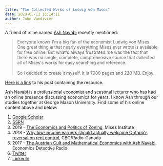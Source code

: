 ```yaml
---
title: "The Collected Works of Ludwig von Mises"
date: 2020-05-11 15:14:11
author: John Vandivier
---
```




<!-- wp:paragraph -->
<p>A friend of mine named <a href=\"https://ashnavabi.com/\">Ash Navabi</a> recently mentioned:</p>
<!-- /wp:paragraph -->

<!-- wp:quote -->
<blockquote class=\"wp-block-quote\"><p>Everyone knows I'm a big fan of the economist Ludwig von Mises. One great thing is that nearly everything Mises ever wrote is available for free online. But what's always frustrated me was the fact that there was no single, complete, comprehensive source that collected all of Mises's works for easy searching and reference.<br><br>So I decided to create it myself. It is 7900 pages and 220 MB. Enjoy.</p></blockquote>
<!-- /wp:quote -->

<!-- wp:paragraph -->
<p><a href=\"https://ashnavabi.com/2020/05/10/327/\">Here is a link</a> to his post containing the resource.</p>
<!-- /wp:paragraph -->

<!-- wp:paragraph -->
<p>Ash Navabi is a professional economist and seasonal lecturer who has had an online presence discussing economics for years. I know Ash through our studies together at George Mason University. Find some of his online content above and below:</p>
<!-- /wp:paragraph -->

<!-- wp:list {\"ordered\":true} -->
<ol><li><a href=\"https://scholar.google.com/citations?user=Rb9NheQAAAAJ&amp;hl=en&amp;oi=ao\">Google Scholar</a></li><li><a href=\"https://papers.ssrn.com/sol3/cf_dev/AbsByAuth.cfm?per_id=2708279\">SSRN</a></li><li>2019 - <a href=\"https://mises.org/wire/economics-and-politics-zoning\">The Economics and Politics of Zoning</a>, Mises Institute</li><li>2018 - <a href=\"https://www.cbc.ca/news/opinion/rent-control-opinion-1.4934398\">Why low-income earners should actually welcome Ontario's reversal on rent control</a>, CBC/Radio-Canada</li><li>2017 - <a href=\"https://www.youtube.com/watch?v=b_gEA9quO5Y\">The Austrian Cult and Mathematical Economics with Ash Navabi</a>, Economics Detective Radio</li><li><a href=\"https://twitter.com/ashnavabi?lang=en\">Twitter</a></li><li><a href=\"http://linkedin.com/in/ash-navabi-75278249/\">LinkedIn</a></li></ol>
<!-- /wp:list -->